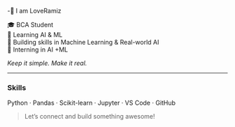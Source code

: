 -👋 I am LoveRamiz

🎓 BCA Student  
🧠 Learning AI & ML  
🤖 Building skills in Machine Learning & Real-world AI  
📍 Interning in AI +ML

*Keep it simple. Make it real.*

---

### Skills
Python · Pandas · Scikit-learn · Jupyter · VS Code · GitHub  

> Let’s connect and build something awesome!
<!---
LoveRamiz/LoveRamiz is a ✨ special ✨ repository because its `README.md` (this file) appears on your GitHub profile.
You can click the Preview link to take a look at your changes.
--->
